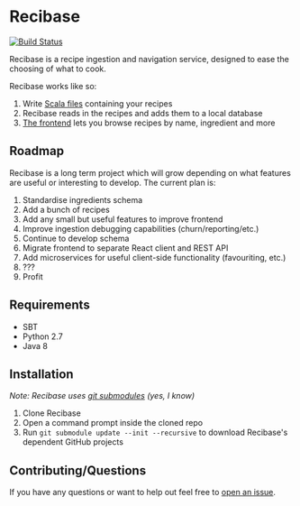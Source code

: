 # Recibase

[![Build Status](https://travis-ci.org/The-Silverwood-Institute/Recibase.svg?branch=master)](https://travis-ci.org/The-Silverwood-Institute/Recibase)

Recibase is a recipe ingestion and navigation service, designed to ease the choosing of what to cook.

Recibase works like so:

1. Write [Scala files][recipes] containing your recipes
2. Recibase reads in the recipes and adds them to a local database
3. [The frontend][frontend] lets you browse recipes by name, ingredient and more

## Roadmap

Recibase is a long term project which will grow depending on what features are useful or interesting to develop. The current plan is:

1. Standardise ingredients schema
2. Add a bunch of recipes
3. Add any small but useful features to improve frontend
4. Improve ingestion debugging capabilities (churn/reporting/etc.)
5. Continue to develop schema
6. Migrate frontend to separate React client and REST API
7. Add microservices for useful client-side functionality (favouriting, etc.)
8. ???
9. Profit

## Requirements

- SBT
- Python 2.7
- Java 8

## Installation

*Note: Recibase uses [git submodules][git-submodules] (yes, I know)*

1. Clone Recibase
2. Open a command prompt inside the cloned repo
3. Run `git submodule update --init --recursive` to download Recibase's dependent GitHub projects

## Contributing/Questions

If you have any questions or want to help out feel free to [open an issue][new-issue].

[recipes]: https://github.com/The-Silverwood-Institute/Recibase/tree/master/src/main/scala/com/herokuapp/recibase/recipes
[frontend]: https://github.com/The-Silverwood-Institute/Frontend
[git-submodules]: https://git-scm.com/book/en/v2/Git-Tools-Submodules
[new-issue]: https://github.com/The-Silverwood-Institute/Recibase/issues/new
